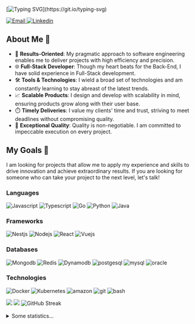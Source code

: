 [![Typing SVG](https://readme-typing-svg.demolab.com?font=Fira+Code&pause=1000&color=F72585&random=false&width=550&lines=Hi+%F0%9F%A4%99%2C+I'm+Roberto+Mir%C3%B3n+a+Software+Engineer!)](https://git.io/typing-svg)

<a href="mailto:ing.betonajera@gmail.com">
  <img alt="Email" src="https://img.shields.io/badge/Email-F20089?style=flat&logo=gmail&logoColor=white&labelColor=%23F20089&color=%23F20089">
</a>
<a href="https://www.linkedin.com/in/roberto-miron-najera-287a06207">
  <img alt="Linkedin" src="https://img.shields.io/badge/Linkedin-F20089?style=flat&logo=linkedin&logoColor=white&labelColor=%23F20089&color=%23F20089">
</a>

## About Me 🚀

- 🧠 **Results-Oriented**: My pragmatic approach to software engineering enables me to deliver projects with high efficiency and precision.
- 🌐 **Full-Stack Developer**: Though my heart beats for the Back-End, I have solid experience in Full-Stack development.
- 🛠️ **Tools & Technologies**: I wield a broad set of technologies and am constantly learning to stay abreast of the latest trends.
- 📈 **Scalable Products**: I design and develop with scalability in mind, ensuring products grow along with their user base.
- ⏱️ **Timely Deliveries**: I value my clients' time and trust, striving to meet deadlines without compromising quality.
- 🌟 **Exceptional Quality**: Quality is non-negotiable. I am committed to impeccable execution on every project.

## My Goals 🎯

I am looking for projects that allow me to apply my experience and skills to drive innovation and achieve extraordinary results. If you are looking for someone who can take your project to the next level, let's talk!

### Languages

![Javascript](https://img.shields.io/badge/Javascript-%23F20089?style=flat&logo=javascript&logoColor=white)
![Typescript](https://img.shields.io/badge/Typescript-%23F20089?style=flat&logo=typescript&logoColor=white)
![Go](https://img.shields.io/badge/Go-%23F20089?style=flat&logo=go&logoColor=white)
![Python](https://img.shields.io/badge/Python-%23F20089?style=flat&logo=python&logoColor=white)
![Java](https://img.shields.io/badge/Java-%23F20089?style=flat&logo=openjdk&logoColor=white)

### Frameworks

![Nestjs](https://img.shields.io/badge/NestJS-%23F20089?style=flat&logo=nestjs)
![Nodejs](https://img.shields.io/badge/NodeJS-%23F20089?style=flat&logo=nodedotjs&logoColor=white)
![React](https://img.shields.io/badge/React-%23F20089?style=flat&logo=react&logoColor=white)
![Vuejs](https://img.shields.io/badge/VueJS-%23F20089?style=flat&logo=vuedotjs&logoColor=white)

### Databases

![Mongodb](https://img.shields.io/badge/MongoDB-%23F20089?style=flat&logo=mongodb&logoColor=white)
![Redis](https://img.shields.io/badge/Redis-%23F20089?style=flat&logo=redis&logoColor=white)
![Dynamodb](https://img.shields.io/badge/DynamoDB-%23F20089?style=flat&logo=amazondynamodb&logoColor=white)
![postgesql](https://img.shields.io/badge/PostgreSQL-%23F20089?style=flat&logo=postgresql&logoColor=white)
![mysql](https://img.shields.io/badge/MySQL-%23F20089?style=flat&logo=mysql&logoColor=white)
![oracle](https://img.shields.io/badge/Oracle-%23F20089?style=flat&logo=oracle&logoColor=white)

### Technologies

![Docker](https://img.shields.io/badge/Docker-%23F20089?style=flat&logo=docker&logoColor=white)
![Kubernetes](https://img.shields.io/badge/Kubernetes-%23F20089?style=flat&logo=kubernetes&logoColor=white)
![amazon](https://img.shields.io/badge/AWS-%23F20089?style=flat&logo=amazonaws&logoColor=white)
![git](https://img.shields.io/badge/Git-%23F20089?style=flat&logo=git&logoColor=white)
![bash](https://img.shields.io/badge/Bash-%23F20089?style=flat&logo=gnubash&logoColor=white)

 <img src="https://github-readme-stats.vercel.app/api/top-langs?username=betonajera9&show_icons=true&theme=radical&layout=donut" />

<img src="https://github-readme-stats.vercel.app/api?username=betonajera9&show_icons=true&rank_icon=github&theme=radical" />

 <img src="https://streak-stats.demolab.com?user=betonajera9&theme=radical&date_format=j%20M%5B%20Y%5D&mode=weekly&exclude_days=Sun%2CSat" alt="GitHub Streak" />
<br/>
<br/>

<details>
<summary>Some statistics...</summary>
<br>
<!--START_SECTION:waka-->
![Code Time](http://img.shields.io/badge/Code%20Time-2%2C229%20hrs%2055%20mins-blue)

![Lines of code](https://img.shields.io/badge/From%20Hello%20World%20I%27ve%20Written-1.5%20million%20lines%20of%20code-blue)

**🐱 My GitHub Data** 

> 📦 134.8 kB Used in GitHub's Storage 
 > 
> 💼 Opted to Hire
 > 
> 📜 29 Public Repositories 
 > 
> 🔑 1 Private Repositories 
 > 
**I'm an Early 🐤** 

```text
🌞 Morning                275 commits         █████░░░░░░░░░░░░░░░░░░░░   20.01 % 
🌆 Daytime                544 commits         ██████████░░░░░░░░░░░░░░░   39.59 % 
🌃 Evening                323 commits         ██████░░░░░░░░░░░░░░░░░░░   23.51 % 
🌙 Night                  232 commits         ████░░░░░░░░░░░░░░░░░░░░░   16.89 % 
```
📅 **I'm Most Productive on Thursday** 

```text
Monday                   240 commits         ████░░░░░░░░░░░░░░░░░░░░░   17.47 % 
Tuesday                  239 commits         ████░░░░░░░░░░░░░░░░░░░░░   17.39 % 
Wednesday                149 commits         ███░░░░░░░░░░░░░░░░░░░░░░   10.84 % 
Thursday                 267 commits         █████░░░░░░░░░░░░░░░░░░░░   19.43 % 
Friday                   203 commits         ████░░░░░░░░░░░░░░░░░░░░░   14.77 % 
Saturday                 95 commits          ██░░░░░░░░░░░░░░░░░░░░░░░   06.91 % 
Sunday                   181 commits         ███░░░░░░░░░░░░░░░░░░░░░░   13.17 % 
```


📊 **This Week I Spent My Time On** 

```text
🕑︎ Time Zone: America/Mexico_City

💬 Programming Languages: 
TypeScript               6 hrs 1 min         ██████████████████████░░░   89.39 % 
JSON                     17 mins             █░░░░░░░░░░░░░░░░░░░░░░░░   04.28 % 
YAML                     14 mins             █░░░░░░░░░░░░░░░░░░░░░░░░   03.51 % 
Terraform                6 mins              ░░░░░░░░░░░░░░░░░░░░░░░░░   01.50 % 
Other                    3 mins              ░░░░░░░░░░░░░░░░░░░░░░░░░   00.95 % 

🔥 Editors: 
VS Code                  6 hrs 44 mins       █████████████████████████   100.00 % 

🐱‍💻 Projects: 
clean-course             2 hrs 20 mins       █████████░░░░░░░░░░░░░░░░   34.63 % 
pay-in-gateway-payment-pr1 hr 41 mins        ██████░░░░░░░░░░░░░░░░░░░   25.14 % 
pay-in-gateway-providers-1 hr 30 mins        ██████░░░░░░░░░░░░░░░░░░░   22.28 % 
rates-domain-functions   35 mins             ██░░░░░░░░░░░░░░░░░░░░░░░   08.89 % 
remittances-domain-functi18 mins             █░░░░░░░░░░░░░░░░░░░░░░░░   04.49 % 

💻 Operating System: 
Mac                      6 hrs 44 mins       █████████████████████████   100.00 % 
```

**I Mostly Code in JavaScript** 

```text
JavaScript               9 repos             ████████░░░░░░░░░░░░░░░░░   32.14 % 
TypeScript               7 repos             ██████░░░░░░░░░░░░░░░░░░░   25.00 % 
Vue                      4 repos             ████░░░░░░░░░░░░░░░░░░░░░   14.29 % 
Swift                    2 repos             ██░░░░░░░░░░░░░░░░░░░░░░░   07.14 % 
Kotlin                   1 repo              █░░░░░░░░░░░░░░░░░░░░░░░░   03.57 % 
```



**Timeline**

![Lines of Code chart](https://raw.githubusercontent.com/BetoNajera9/BetoNajera9/master/assets/bar_graph.png)


 Last Updated on 05/09/2025 03:21:47 UTC
<!--END_SECTION:waka-->
</details>
